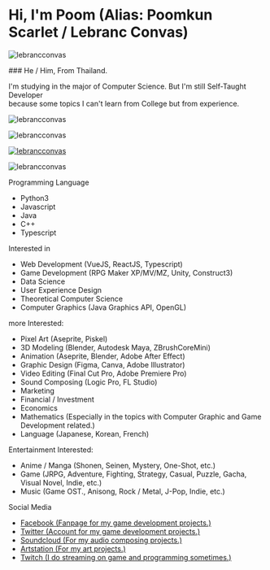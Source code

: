 # Hi, I'm Poom (Alias: Poomkun Scarlet / Lebranc Convas) 

<p align="left"> <img src="https://komarev.com/ghpvc/?username=lebrancconvas&label=Profile%20views&color=0e75b6&style=flat" alt="lebrancconvas" /> </p>   
### He / Him, From Thailand. 

I'm studying in the major of Computer Science. But I'm still Self-Taught Developer   
because some topics I can't learn from College but from experience. 

<p><img align="center" src="https://github-readme-stats.vercel.app/api?username=lebrancconvas&show_icons=true&theme=nightowl&locale=en" alt="lebrancconvas" /></p>

<p><img align="center" src="https://github-readme-stats.vercel.app/api/top-langs?username=lebrancconvas&show_icons=true&locale=en&layout=compact&theme=nightowl" alt="lebrancconvas" /></p>

<p><a href="https://github.com/ryo-ma/github-profile-trophy"><img align="center" src="https://github-profile-trophy.vercel.app/?username=lebrancconvas&row=2&column=4&margin-w=15&margin-h=15&theme=dracula&no-bg=true&no-frame=true" alt="lebrancconvas" /></a></p>

<p><img align="center" src="https://github-readme-streak-stats.herokuapp.com/?user=lebrancconvas&" alt="lebrancconvas" /></p> 

Programming Language 
- Python3
- Javascript
- Java
- C++
- Typescript  

Interested in 
- Web Development (VueJS, ReactJS, Typescript) 
- Game Development (RPG Maker XP/MV/MZ, Unity, Construct3)
- Data Science 
- User Experience Design 
- Theoretical Computer Science 
- Computer Graphics (Java Graphics API, OpenGL)  

more Interested: 
- Pixel Art (Aseprite, Piskel)
- 3D Modeling (Blender, Autodesk Maya, ZBrushCoreMini)
- Animation (Aseprite, Blender, Adobe After Effect)  
- Graphic Design (Figma, Canva, Adobe Illustrator)
- Video Editing (Final Cut Pro, Adobe Premiere Pro)
- Sound Composing (Logic Pro, FL Studio) 
- Marketing 
- Financial / Investment 
- Economics 
- Mathematics (Especially in the topics with Computer Graphic and Game Development related.) 
- Language (Japanese, Korean, French) 

Entertainment Interested: 
- Anime / Manga (Shonen, Seinen, Mystery, One-Shot, etc.)
- Game (JRPG, Adventure, Fighting, Strategy, Casual, Puzzle, Gacha, Visual Novel, Indie, etc.)   
- Music (Game OST., Anisong, Rock / Metal, J-Pop, Indie, etc.)   

Social Media 
- [Facebook (Fanpage for my game development projects.)](https://www.facebook.com/houseofscarletth/)
- [Twitter (Account for my game development projects.)](https://twitter.com/HouseofScarleth)
- [Soundcloud (For my audio composing projects.)](https://soundcloud.com/poomkun-scarlet/tracks)  
- [Artstation (For my art projects.)](https://www.artstation.com/poomyimyuean) 
- [Twitch (I do streaming on game and programming sometimes.)](https://www.twitch.tv/lebrancconvas/videos)    

